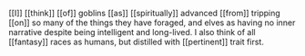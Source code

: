 [[I]] [[think]] [[of]] goblins [[as]] [[spiritually]] advanced [[from]] tripping [[on]] so many of the things they have foraged, and elves as having no inner narrative despite being intelligent and long-lived. I also think of all [[fantasy]] races as humans, but distilled with [[pertinent]] trait first.